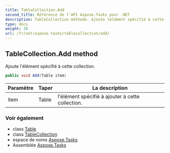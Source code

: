 ```yaml
---
title: TableCollection.Add
second_title: Référence de l'API Aspose.Tasks pour .NET
description: TableCollection méthode. Ajoute lélément spécifié à cette collection.
type: docs
weight: 30
url: /fr/net/aspose.tasks/tablecollection/add/
---
```

## TableCollection.Add method

Ajoute l'élément spécifié à cette collection.

```csharp
public void Add(Table item)
```

| Paramètre | Taper | La description |
| --- | --- | --- |
| item | Table | l'élément spécifié à ajouter à cette collection. |

### Voir également

* class [Table](../../table/)
* class [TableCollection](../)
* espace de noms [Aspose.Tasks](../../tablecollection/)
* Assemblée [Aspose.Tasks](../../../)


